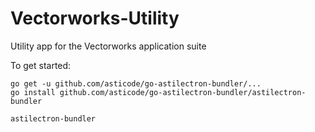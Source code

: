 # Vectorworks-Utility
Utility app for the Vectorworks application suite


To get started:
```shell
go get -u github.com/asticode/go-astilectron-bundler/...
go install github.com/asticode/go-astilectron-bundler/astilectron-bundler

astilectron-bundler
```

